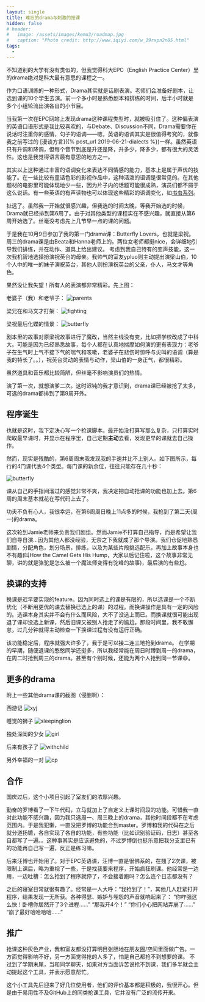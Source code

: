 ```yaml
---
layout: single
title: 难忘的drama与刺激的抢课
hidden: false
# header:
#   image: /assets/images/kemu3/roadmap.jpg
#   caption: "Photo credit: http://www.iqiyi.com/w_19rxpn2n85.html"
tags:
  - 
---
```


不知道别的大学有没有类似的，但我觉得科大EPC（English Practice Center）里的drama绝对是科大最有意思的课程之一。

作为口语训练的一种形式，Drama其实就是话剧表演。老师们会准备好剧本，让选到课的10个学生去演。前一个多小时是熟悉剧本和排练的时间，后半小时就是多个小组轮流出演各自的小节目。

当我第一次在EPC网站上发现drama这种课程类型时，就被吸引住了。这种偏表演的英语口语形式是我比较喜欢的，与Debate、Discussion不同，Drama需要你在说话时注重你的感情，句子的语调——嗯，英语的语调其实是很值得考究的，就像我之前写过的 
[漫谈方言]({% post_url 2019-06-21-dialects %})一样。虽然英语只有升调和降调，但每个音节到底是升还是降，升多少，降多少，都有很大的灵活性。这也是我觉得语言最有意思的地方之一。

其实以上这种通过丰富的语调变化来表达不同情感的能力，基本上是属于声优的技能了。在一些比较有童话色彩的影视作品中，这种活泼的语调是很常见的。在其他题材的电影里可能体现地少一些，因为片子内的话题可能很成熟，演员们都不屑于这么说话。有一些英语的有声读物也可以体现这些精彩的语调变化，如[书虫系列](https://www.jianshu.com/p/0fc635afbf4a)。

扯远了。虽然我一开始就很感兴趣，但我选的时间太晚，等我开始选的时候，Drama就已经排到第6周了。由于对其他类型的课程实在不感兴趣，就直接从第6周开始选了。丝毫没考虑先上几节早一点的课的问题。

于是我在10月9日参加了我的第一门drama课：Butterfly Lovers，也就是梁祝。周三的drama课是由Beata和Hanna老师上的。两位女老师都挺nice，会详细地引导我们排练，并在动作、道具上给出建议。
考虑到我自己特有的变声技能，这一次我机智地选择扮演祝英台的母亲。我帅气的室友ypluo则主动提出演梁山伯，10个人中的唯一的妹子演祝英台，其他人则扮演祝英台的父亲，仆人，马文才等角色。

果然没让我失望！所有人的表演都非常精彩。先上图：

老婆子（我）和老爷子：
![parents](/assets/images/drama/parents.jpg)

梁兄在和马文才打架：
![fighting](/assets/images/drama/fighting.jpg)

梁祝最后化蝶的情景：
![butterfly](/assets/images/drama/butterfly.jpg)

剧本里的故事对原梁祝故事进行了魔改，当然主线没有变，比如把学校改成了中科大。可能是因为已经熟悉故事，每个人都在认真地揣摩如何演的更有表现力：老爷子在生气时上气不接下气的喘气和咳嗽，老婆子在悲伤时惊呼与尖叫的语调（算是我的特长了。。），祝英台灵动的表情与动作，梁山伯的一身正气，都很精彩。

虽然道具和音乐都比较简陋，但丝毫不影响演员们的热情。

演了第一次，就想演爹二次。这时迟钝的我才意识到，drama课已经被抢了太多，可选的drama都排到了第9周开外。

## 程序诞生
也就是这时，我下定决心写一个抢课脚本。最开始没打算写那么复杂，只打算实时爬取最早课时，并显示在程序里，自己定期**主动**去看，发现更早的课就去自己操作。

然而，现实是残酷的，第6周周末我发现我的手速并比不上别人。如下图所示，每行的4门课代表4个类型。每门课的新余位，往往只能存在几十秒：

![butterfly](/assets/images/drama/competition.png)

课从自己的手指间溜过的感觉非常不爽，我决定把自动抢课的功能也加上去。第6周的周末基本就花在写代码上去了。

功夫不负有心人，我很幸运，在第6周周日晚上11点多的时候，我抢到了第二天(周一)的drama。

这次轮到Jamie老师来负责我们剧组。然而Jamie不打算自己指导，而是希望让我们自导自演...因为其他人都没经验，无奈之下我就成了那个导演。我们仓促地熟悉剧情，分配角色，划分场景，排练，以及为某些片段挑选配乐，再加上故事本身也不有趣(叫How the Camel Gets His Hump，大家以后记住啦，这个故事非常无聊，讲的就是骆驼是怎么被一个魔法师变得有驼峰的故事)，最后演的有些尬。


## 换课的支持
换课是迟早要实现的feature。因为同时选上的课是有限的，所以选课是一个不断优化（不断用更优的课去替换已选上的课）的过程。而换课操作是具有一定的风险的。选课本身其实并不会有什么而风险，大不了没选上而已。而换课就很可能出现退了课却没选上新课，然后旧课又被别人抢走了的尴尬。那段时间里，我不敢懈怠，过几分钟就得主动检查一下换课过程有没有运行正确。

该功能稳定后，程序就强大许多了，我于是可以接二连三地抢到drama。
在学期的早期，随便退课的憨憨同学还挺多，所以我经常能在周日时蹲到周一的drama，在周二时抢到周三的drama。甚至有个别时候，还能为两个人抢到同一节课😄。

## 更多的drama
附上一些其他drama课的截图（侵删啊）：

西游记
![xyj](/assets/images/drama/xiyouji.jpg)

睡觉的狮子
![sleepinglion](/assets/images/drama/sleeping_lion.jpg)

独处深闺的少女
![girl](/assets/images/drama/alone.jpg)

后来有孩子了
![withchild](/assets/images/drama/withchild.png)

另外幸福的一对
![cp](/assets/images/drama/couple.jpg)

## 合作
国庆过后，这个小项目引起了室友们的浓厚兴趣。

勤奋的罗博看了一下午代码，立马就加上了自定义上课时间段的功能。可惜我一直对此功能不感兴趣，因为我只选周一、周三晚上的drama，其他时间段都不在考虑范围内。于是我犯懒，一直没把罗博的功能合到master。罗博和我的代码在之后就分道扬镳，各自实现了各自的功能，有些功能（比如识别验证码，日志）甚至各自都写了一遍。。这种事其实是应该避免的，不过罗博倒也挺乐意把我分支里已有的功能再自己写一遍，反正是练习嘛。

后来汪博也开始用了。对于EPC英语课，汪博一直是很佛系的，在翘了2次课，被限制上课后，略为重视了一些，于是找我要来程序，开始疯狂刷课。他经常是一边用，一边吐槽：怎么抢到了程序就停了，不会接着跑吗？怎么连个日志都没有？

之后的寝室日常就很有趣了。经常是一人大呼：“我抢到了！”，其他几人赶紧打开程序，结果发现一无所获。各种得瑟、嫉妒与埋怨的声音就响起来了：
“你咋强这么快！卧槽你居然开了3个进程……”
“那我开4个！”
“你们小心把网站弄崩了……”
“崩了最好哈哈哈哈……”

## 推广
抢课这种灰色产业，我和室友都没打算明目张胆地在朋友圈/空间里面做广告。一方面觉得影响不好，另一方面觉得抢的人多了，怕是自己都抢不到想要的课。
不过到了学期末尾，当和同学聊天，如果对方当面诉苦说抢不到课，我们多半就会主动提起这个工具，并表示愿意帮忙。

这个小工具先后迎来了好几位使用者，他们的评价基本都是积极的，我很开心。但是由于易用性不及GitHub上的同类抢课工具，它并没有广泛的流传开来。